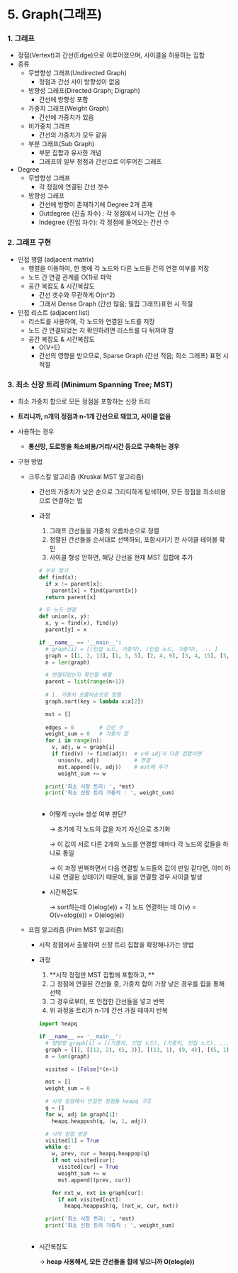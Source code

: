 # 5. Graph(그래프)



### 1. 그래프

* 정점(Vertext)과 간선(Edge)으로 이루어졌으며, 사이클을 허용하는 집합
* 종류
  * 무방향성 그래프(Undirected Graph)
    * 정점과 간선 사이 방향성이 없음
  * 방향성 그래프(Directed Graph; Digraph)
    * 간선에 방향성 포함
  * 가중치 그래프(Weight Graph)
    * 간선에 가중치가 있음
  * 비가중치 그래프
    * 간선의 가중치가 모두 같음
  * 부분 그래프(Sub Graph)
    * 부분 집합과 유사한 개념
    * 그래프의 일부 정점과 간선으로 이루어진 그래프
* Degree
  * 무방향성 그래프
    * 각 정점에 연결된 간선 갯수 
  * 방향성 그래프
    * 간선에 방향이 존재하기에 Degree 2개 존재
    * Outdegree (진출 차수) : 각 정점에서 나가는 간선 수 
    * Indegree (진입 차수): 각 정점에 들어오는 간선 수



### 2. 그래프 구현

* 인접 행렬 (adjacent matrix)
  * 행렬을 이용하여, 한 행에 각 노드와 다른 노드들 간의 연결 여부를 저장
  * 노드 간 연결 관계를 O(1)로 파악
  * 공간 복잡도 & 시간복잡도
    * 간선 갯수와 무관하게 O(n^2)
    * 그래서 Dense Graph (간선 많음; 밀집 그래프)표현 시 적절
* 인접 리스트 (adjacent list)
  * 리스트를 사용하여, 각 노드와 연결된 노드를 저장
  * 노드 간 연결되었는 지 확인하려면 리스트를 다 뒤져야 함
  * 공간 복잡도 & 시간복잡도
    * O(V+E)
    * 간선의 영향을 받으므로, Sparse Graph (간선 적음; 희소 그래프) 표현 시 적절



### 3. 최소 신장 트리 (Minimum Spanning Tree; MST)

* 최소 가중치 합으로 모든 정점을 포함하는 신장 트리

* **트리니까, n개의 정점과 n-1개 간선으로 돼있고, 사이클 없음**

* 사용하는 경우

  * **통신망, 도로망을 최소비용/거리/시간 등으로 구축하는 경우**

* 구현 방법

  * 크루스칼 알고리즘 (Kruskal MST 알고리즘)

    * 간선의 가중치가 낮은 순으로 그리디하게 탐색하며, 모든 정점을 최소비용으로 연결하는 법

    * 과정

      1. 그래프 간선들을 가중치 오름차순으로 정렬
      2. 정렬된 간선들을 순서대로 선택하되, 포함시키기 전 사이클 테이블 확인
      3. 사이클 형성 안하면, 해당 간선을 현재 MST 집합에 추가

      ```python
      # 부모 찾기
      def find(x):
        if x != parent[x]:
          parent[x] = find(parent[x])
        return parent[x]
      
      # 두 노드 연결
      def union(x, y):
        x, y = find(x), find(y)
        parent[y] = x
      
      if __name__ == '__main__':
        # graph[i] = [(인접 노드, 가중치), (인접 노드, 가중치), ... ]
        graph = [[1, 2, 13], [1, 3, 5], [2, 4, 9], [3, 4, 15], [3, 5, 3], [4, 5, 1], [4, 6, 7], [5, 6, 2]]
        n = len(graph)
      
        # 연결되었는지 확인할 배열
        parent = list(range(n+1))
        
        # 1. 가중치 오름차순으로 정렬
        graph.sort(key = lambda x:x[2])
      
        mst = []
        
        edges = 0        # 간선 수
        weight_sum = 0   # 가중치 합
        for i in range(n):
          v, adj, w = graph[i]
          if find(v) != find(adj):  # v와 adj가 다른 집합이면
            union(v, adj)           # 연결
            mst.append((v, adj))    # mst에 추가
            weight_sum += w
      
        print('최소 시장 트리: ', *mst)
        print('최소 신장 트리 가중치 : ', weight_sum)
        
      ```

      * 어떻게 cycle 생성 여부 판단?

        →   초기에 각 노드의 값을 자기 자신으로 초기화

        →   이 값이 서로 다른 2개의 노드를 연결할 때마다 각 노드의 값들을 하나로 통일

        →   이 과정 반복하면서 다음 연결할 노드들의 값이 만일 같다면, 이미 하나로 연결된 상태이기 때문에, 둘을 연결할 경우 사이클 발생

      * 시간복잡도

        →   sort하는데 O(elog(e)) + 각 노드 연결하는 데 O(v) = O(v+elog(e)) = O(elog(e))

  * 프림 알고리즘 (Prim MST 알고리즘)

    * 시작 정점에서 출발하여 신장 트리 집합을 확장해나가는 방법

    * 과정

      1. **시작 정점만 MST 집합에 포함하고, **
      2. 그 정점에 연결된 간선들 중, 가중치 합이 가장 낮은 경우를 힙을 통해 선택
      3. 그 경우로부터, 또 인접한 간선들을 넣고 반복
      4. 위 과정을 트리가 n-1개 간선 가질 때까지 반복
    
      ```python
      import heapq
      
      if __name__ == '__main__':
        # 양방향 graph[i] = [(가중치, 인접 노드), (가중치, 인접 노드), ... ] 
        graph = [[], [(13, 2), (5, 3)], [(13, 1), (9, 4)], [(5, 1), (15, 4), (3, 5)], [(9, 2), (15, 3), (1, 5), (7, 6)], [(3, 3), (1, 4), (2, 6)], [(7, 4), (2, 5)]]
        n = len(graph)
      
        visited = [False]*(n+1)
      
        mst = []
        weight_sum = 0
      
        # 시작 정점에서 인접한 정점들 heapq 구조
        q = []
        for w, adj in graph[1]:
          heapq.heappush(q, (w, 1, adj))
      
        # 시작 정점 방문
        visited[1] = True
        while q:
          w, prev, cur = heapq.heappop(q)
          if not visited[cur]:
            visited[cur] = True
            weight_sum += w
            mst.append((prev, cur))
      
          for nxt_w, nxt in graph[cur]:
            if not visited[nxt]:
              heapq.heappush(q, (nxt_w, cur, nxt))
      
        print('최소 시장 트리: ', *mst)
        print('최소 신장 트리 가중치 : ', weight_sum)
        
      ```
    
    * 시간복잡도
    
      →   **heap 사용해서, 모든 간선들을 힙에 넣으니까 O(elog(e))**